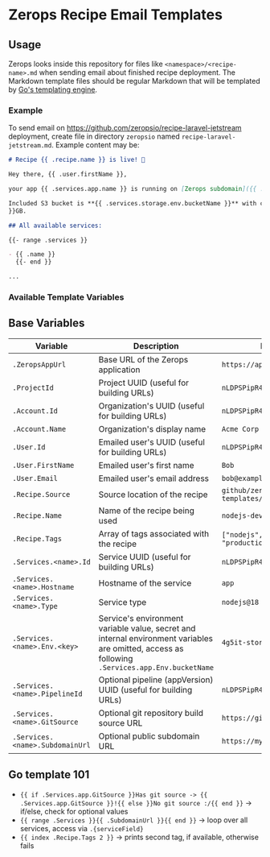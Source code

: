 # Zerops Recipe Email Templates

## Usage

Zerops looks inside this repository for files like `<namespace>/<recipe-name>.md` when sending email about finished
recipe deployment.
The Markdown template files should be regular Markdown that will be templated
by [Go's templating engine](https://pkg.go.dev/text/template).

### Example

To send email on https://github.com/zeropsio/recipe-laravel-jetstream deployment, create file in directory `zeropsio`
named `recipe-laravel-jetstream.md`.
Example content may be:

```markdown
# Recipe {{ .recipe.name }} is live! 🚀

Hey there, {{ .user.firstName }},

your app {{ .services.app.name }} is running on [Zerops subdomain]({{ .services.app.subdomainUrl }}).

Included S3 bucket is **{{ .services.storage.env.bucketName }}** with capacity {{ .services.storage.env.quotaGBytes
}}GB.

## All available services:

{{- range .services }}

- {{ .name }}
  {{- end }}

...
```

### Available Template Variables

## Base Variables

| Variable                        | Description                                                                                                                                     | Example                               |
|---------------------------------|-------------------------------------------------------------------------------------------------------------------------------------------------|---------------------------------------|
| `.ZeropsAppUrl`                 | Base URL of the Zerops application                                                                                                              | `https://app.zerops.io`               |
| `.ProjectId`                    | Project UUID (useful for building URLs)                                                                                                         | `nLDPSPipR42pJVkL3K2a9g`              |
| `.Account.Id`                   | Organization's UUID (useful for building URLs)                                                                                                  | `nLDPSPipR42pJVkL3K2a9g`              |
| `.Account.Name`                 | Organization's display name                                                                                                                     | `Acme Corp`                           |
| `.User.Id`                      | Emailed user's UUID (useful for building URLs)                                                                                                  | `nLDPSPipR42pJVkL3K2a9g`              |
| `.User.FirstName`               | Emailed user's first name                                                                                                                       | `Bob`                                 |
| `.User.Email`                   | Emailed user's email address                                                                                                                    | `bob@example.com`                     |
| `.Recipe.Source`                | Source location of the recipe                                                                                                                   | `github/zerops-templates/nodejs`      |
| `.Recipe.Name`                  | Name of the recipe being used                                                                                                                   | `nodejs-devel`                        |
| `.Recipe.Tags`                  | Array of tags associated with the recipe                                                                                                        | `["nodejs", "express", "production"]` |
| `.Services.<name>.Id`           | Service UUID (useful for building URLs)                                                                                                         | `nLDPSPipR42pJVkL3K2a9g`              |
| `.Services.<name>.Hostname`     | Hostname of the service                                                                                                                         | `app`                                 |
| `.Services.<name>.Type`         | Service type                                                                                                                                    | `nodejs@18`                           |
| `.Services.<name>.Env.<key>`    | Service's environment variable value, secret and internal environment variables are omitted, access as following `.Services.app.Env.bucketName` | `4g5it-storage`                       |
| `.Services.<name>.PipelineId`   | Optional pipeline (appVersion) UUID (useful for building URLs)                                                                                  | `nLDPSPipR42pJVkL3K2a9g`              |
| `.Services.<name>.GitSource`    | Optional git repository build source URL                                                                                                        | `https://github.com/org/repo`         |
| `.Services.<name>.SubdomainUrl` | Optional public subdomain URL                                                                                                                   | `https://myapp.zerops.io`             |

## Go template 101

- `{{ if .Services.app.GitSource }}Has git source -> {{ .Services.app.GitSource }}!{{ else }}No git source :/{{ end }}` -> if/else, check for optional values
- `{{ range .Services }}{{ .SubdomainUrl }}{{ end }}` -> loop over all services, access via `.{serviceField}`
- `{{ index .Recipe.Tags 2 }}` -> prints second tag, if available, otherwise fails
